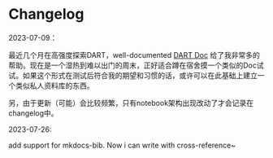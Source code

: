 # Changelog

2023-07-09：

最近几个月在高强度探索DART，well-documented  [DART Doc](https://docs.dart.ucar.edu/en/latest/README.html) 给了我非常多的帮助。现在是一个湿热到难以出门的周末，正好适合蹲在宿舍摸一个类似的Doc试试。如果这个形式在测试后符合我的期望和习惯的话，或许可以在此基础上建立一个类似私人资料库的东西。

另，由于更新（可能）会比较频繁，只有notebook架构出现改动了才会记录在changelog中。

2023-07-26:

add support for mkdocs-bib. Now i can write with cross-reference~